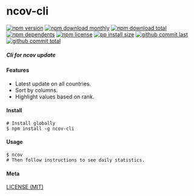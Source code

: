 # ncov-cli

[![npm version][badge-npm-version]][url-npm]
[![npm download monthly][badge-npm-download-monthly]][url-npm]
[![npm download total][badge-npm-download-total]][url-npm]
[![npm dependents][badge-npm-dependents]][url-github]
[![npm license][badge-npm-license]][url-npm]
[![pp install size][badge-pp-install-size]][url-pp]
[![github commit last][badge-github-last-commit]][url-github]
[![github commit total][badge-github-commit-count]][url-github]

[//]: <> (Shields)
[badge-npm-version]: https://flat.badgen.net/npm/v/ncov-cli
[badge-npm-download-monthly]: https://flat.badgen.net/npm/dm/ncov-cli
[badge-npm-download-total]:https://flat.badgen.net/npm/dt/ncov-cli
[badge-npm-dependents]: https://flat.badgen.net/npm/dependents/ncov-cli
[badge-npm-license]: https://flat.badgen.net/npm/license/ncov-cli
[badge-pp-install-size]: https://flat.badgen.net/packagephobia/install/ncov-cli
[badge-github-last-commit]: https://flat.badgen.net/github/last-commit/hoyeungw/ncov-cli
[badge-github-commit-count]: https://flat.badgen.net/github/commits/hoyeungw/ncov-cli

[//]: <> (Link)
[url-npm]: https://npmjs.org/package/ncov-cli
[url-pp]: https://packagephobia.now.sh/result?p=ncov-cli
[url-github]: https://github.com/hoyeungw/ncov-cli

##### Cli for ncov update

#### Features
- Latest update on all countries.
- Sort by columns.
- Highlight values based on rank. 

#### Install
```console
# Install globally
$ npm install -g ncov-cli
```

#### Usage
```console
$ ncov
# Then follow instructions to see daily statistics.
```

#### Meta
[LICENSE (MIT)](LICENSE)

